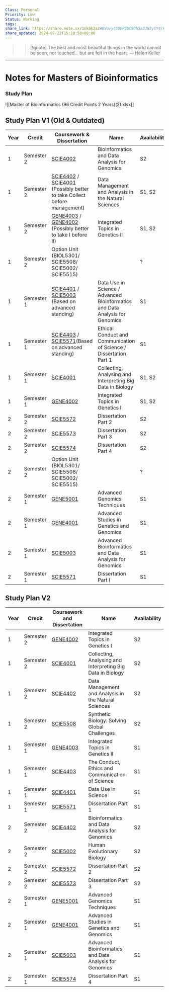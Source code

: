 ```yaml
---
Class: Personal
Priority: Low
Status: Working
tags: 
share_link: https://share.note.sx/1nkbk2a2#BVovy4C0DPCbC9Dh5a3JN3yCY4/PRGgtX63jsOSWAcM
share_updated: 2024-07-22T15:10:58+08:00
---
```

> > [!quote] The best and most beautiful things in the world cannot be seen, nor touched... but are felt in the heart.
> — Helen Keller
---
# Notes for Masters of Bioinformatics
### Study Plan
![[Master of Bioinformatics (96 Credit Points 2 Years)(2).xlsx]]

## Study Plan V1 (Old & Outdated)

| Year | Credit     | Coursework & Dissertation                                                                                                                                                                     | Name                                                                         | Availability |
| ---- | ---------- | --------------------------------------------------------------------------------------------------------------------------------------------------------------------------------------------- | ---------------------------------------------------------------------------- | ------------ |
| 1    | Semester 2 | [SCIE4002](https://handbooks.uwa.edu.au/unitdetails?code=SCIE4002)                                                                                                                            | Bioinformatics and Data Analysis for Genomics                                | S2           |
| 1    | Semester 2 | [SCIE4402](https://handbooks.uwa.edu.au/unitdetails?code=SCIE4402) / [SCIE4001](https://handbooks.uwa.edu.au/unitdetails?code=SCIE4001) (Possibly better to take Collect before management)   | Data Management and Analysis in the Natural Sciences                         | S1, S2       |
| 1    | Semester 2 | [GENE4003](https://handbooks.uwa.edu.au/unitdetails?code=GENE4003) / [GENE4002](https://handbooks.uwa.edu.au/coursedetails?code=70550#course-structure) (Possibly better to take I before II) | Integrated Topics in Genetics II                                             | S1, S2       |
| 1    | Semester 2 | Option Unit (BIOL5301/ SCIE5508/ SCIE5002/ SCIE5515)                                                                                                                                          |                                                                              | ?            |
| 1    | Semester 1 | [SCIE4401](https://handbooks.uwa.edu.au/unitdetails?code=SCIE4401) / [SCIE5003](https://handbooks.uwa.edu.au/unitdetails?code=SCIE5003) (Based on advanced standing)                          | Data Use in Science / Advanced Bioinformatics and Data Analysis for Genomics | S1           |
| 1    | Semester 1 | [SCIE4403](https://handbooks.uwa.edu.au/unitdetails?code=SCIE4403) / [SCIE5571](https://handbooks.uwa.edu.au/unitdetails?code=SCIE5571)(Based on advanced standing)                           | Ethical Conduct and Communication of Science / Dissertation Part 1           | S1           |
| 1    | Semester 1 | [SCIE4001](https://handbooks.uwa.edu.au/unitdetails?code=SCIE4001)                                                                                                                            | Collecting, Analysing and Interpreting Big Data in Biology                   | S1, S2       |
| 1    | Semester 1 | [GENE4002](https://handbooks.uwa.edu.au/coursedetails?code=70550#course-structure)                                                                                                            | Integrated Topics in Genetics I                                              | S1, S2       |
| 2    | Semester 2 | [SCIE5572](https://handbooks.uwa.edu.au/unitdetails?code=SCIE5572)                                                                                                                            | Dissertation Part 2                                                          | S2           |
| 2    | Semester 2 | [SCIE5573](https://handbooks.uwa.edu.au/unitdetails?code=SCIE5573)                                                                                                                            | Dissertation Part 3                                                          | S2           |
| 2    | Semester 2 | [SCIE5574](https://handbooks.uwa.edu.au/unitdetails?code=SCIE5574)                                                                                                                            | Dissertation Part 4                                                          | S2           |
| 2    | Semester 2 | Option Unit (BIOL5301/ SCIE5508/ SCIE5002/ SCIE5515)                                                                                                                                          |                                                                              | ?            |
| 2    | Semester 1 | [GENE5001](https://handbooks.uwa.edu.au/unitdetails?code=GENE5001)                                                                                                                            | Advanced Genomics Techniques                                                 | S1           |
| 2    | Semester 1 | [GENE4001](https://handbooks.uwa.edu.au/unitdetails?code=GENE4001)                                                                                                                            | Advanced Studies in Genetics and Genomics                                    | S1           |
| 2    | Semester 1 | [SCIE5003](https://handbooks.uwa.edu.au/unitdetails?code=SCIE5003)                                                                                                                            | Advanced Bioinformatics and Data Analysis for Genomics                       | S1           |
| 2    | Semester 1 | [SCIE5571](https://handbooks.uwa.edu.au/coursedetails?code=70550#course-structure)                                                                                                            | Dissertation Part I                                                          | S1           |

## Study Plan V2
| Year | Credit     | Coursework and Dissertation                                                        | Name                                                       | Availability |
| ---- | ---------- | ---------------------------------------------------------------------------------- | ---------------------------------------------------------- | ------------ |
| 1    | Semester 2 | [GENE4002](https://handbooks.uwa.edu.au/coursedetails?code=70550#course-structure) | Integrated Topics in Genetics I                            | S2           |
| 1    | Semester 2 | [SCIE4001](https://handbooks.uwa.edu.au/unitdetails?code=SCIE4001)                 | Collecting, Analysing and Interpreting Big Data in Biology | S2           |
| 1    | Semester 2 | [SCIE4402](https://handbooks.uwa.edu.au/unitdetails?code=SCIE4402)                 | Data Management and Analysis in the Natural Sciences       | S2           |
| 1    | Semester 2 | [SCIE5508](https://handbooks.uwa.edu.au/unitdetails?code=SCIE5508)                 | Synthetic Biology: Solving Global Challenges               | S2           |
| 1    | Semester 1 | [GENE4003](https://handbooks.uwa.edu.au/unitdetails?code=GENE4003)                 | Integrated Topics in Genetics II                           | S1           |
| 1    | Semester 1 | [SCIE4403](https://handbooks.uwa.edu.au/unitdetails?code=SCIE4403)                 | The Conduct, Ethics and Communication of Science           | S1           |
| 1    | Semester 1 | [SCIE4401](https://handbooks.uwa.edu.au/unitdetails?code=SCIE4401)                 | Data Use in Science                                        | S1           |
| 1    | Semester 1 | [SCIE5571](https://handbooks.uwa.edu.au/coursedetails?code=70550#course-structure) | Dissertation Part 1                                        | S1           |
| 2    | Semester 2 | [SCIE4402](https://handbooks.uwa.edu.au/unitdetails?code=SCIE4402)                 | Bioinformatics and Data Analysis for Genomics              | S2           |
| 2    | Semester 2 | [SCIE5002](https://handbooks.uwa.edu.au/unitdetails?code=SCIE5002)                 | Human Evolutionary Biology                                 | S2           |
| 2    | Semester 2 | [SCIE5572](https://handbooks.uwa.edu.au/unitdetails?code=SCIE5572)                 | Dissertation Part 2                                        | S2           |
| 2    | Semester 2 | [SCIE5573](https://handbooks.uwa.edu.au/unitdetails?code=SCIE5573)                 | Dissertation Part 3                                        | S2           |
| 2    | Semester 1 | [GENE5001](https://handbooks.uwa.edu.au/unitdetails?code=GENE5001)                 | Advanced Genomics Techniques                               | S1           |
| 2    | Semester 1 | [GENE4001](https://handbooks.uwa.edu.au/unitdetails?code=GENE4001)                 | Advanced Studies in Genetics and Genomics                  | S1           |
| 2    | Semester 1 | [SCIE5003](https://handbooks.uwa.edu.au/unitdetails?code=SCIE5003)                 | Advanced Bioinformatics and Data Analysis for Genomics     | S1           |
| 2    | Semester 1 | [SCIE5574](https://handbooks.uwa.edu.au/unitdetails?code=SCIE5574)                 | Dissertation Part 4                                        | S1           |